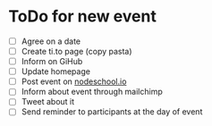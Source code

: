 # ToDo for new event

- [ ] Agree on a date
- [ ] Create ti.to page (copy pasta)
- [ ] Inform on GiHub
- [ ] Update homepage
- [ ] Post event on [nodeschool.io](https://docs.google.com/forms/d/1vYW-Yw82kt_q7WDgBY6gQqFrg3zuD2rDPXEG-cbq7e4/viewform)
- [ ] Inform about event through mailchimp
- [ ] Tweet about it
- [ ] Send reminder to participants at the day of event
